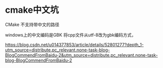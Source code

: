 # cmake中文坑





 CMake 不支持带中文的路径




windows上的中文编码是GBK 
将cpp文件从utf-8改为gbk编码方式，


https://blog.csdn.net/u014377853/article/details/52801277?depth_1-utm_source=distribute.pc_relevant.none-task-blog-BlogCommendFromBaidu-2&utm_source=distribute.pc_relevant.none-task-blog-BlogCommendFromBaidu-2



























